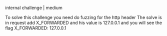 internal challenge | medium

To solve this challenge you need do fuzzing for the http header
The solve is in request add X_FORWARDED and his value is 127.0.0.1
and you will see the flag
X_FORWARDED: 127.0.0.1
